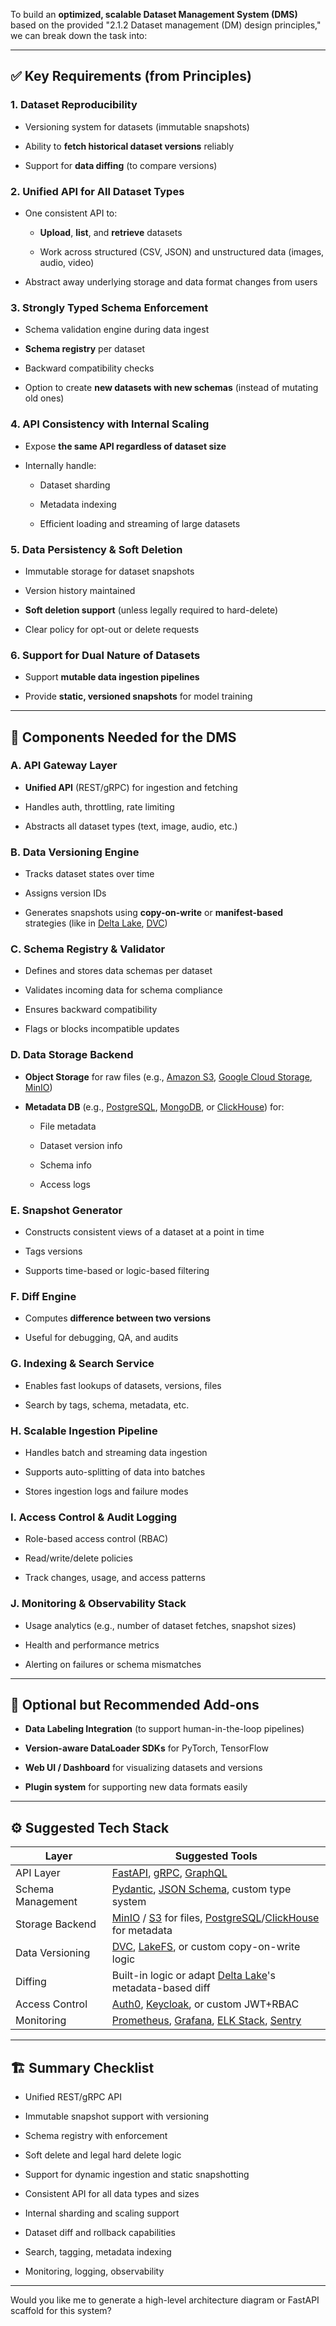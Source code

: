 To build an **optimized, scalable Dataset Management System (DMS)** based on the provided "2.1.2 Dataset management (DM) design principles," we can break down the task into:

---

## ✅ **Key Requirements (from Principles)**

### **1. Dataset Reproducibility**

- Versioning system for datasets (immutable snapshots)
    
- Ability to **fetch historical dataset versions** reliably
    
- Support for **data diffing** (to compare versions)
    

### **2. Unified API for All Dataset Types**

- One consistent API to:
    
    - **Upload**, **list**, and **retrieve** datasets
        
    - Work across structured (CSV, JSON) and unstructured data (images, audio, video)
        
- Abstract away underlying storage and data format changes from users
    

### **3. Strongly Typed Schema Enforcement**

- Schema validation engine during data ingest
    
- **Schema registry** per dataset
    
- Backward compatibility checks
    
- Option to create **new datasets with new schemas** (instead of mutating old ones)
    

### **4. API Consistency with Internal Scaling**

- Expose **the same API regardless of dataset size**
    
- Internally handle:
    
    - Dataset sharding
        
    - Metadata indexing
        
    - Efficient loading and streaming of large datasets
        

### **5. Data Persistency & Soft Deletion**

- Immutable storage for dataset snapshots
    
- Version history maintained
    
- **Soft deletion support** (unless legally required to hard-delete)
    
- Clear policy for opt-out or delete requests
    

### **6. Support for Dual Nature of Datasets**

- Support **mutable data ingestion pipelines**
    
- Provide **static, versioned snapshots** for model training
    

---

## 🧩 **Components Needed for the DMS**

### **A. API Gateway Layer**

- **Unified API** (REST/gRPC) for ingestion and fetching
    
- Handles auth, throttling, rate limiting
    
- Abstracts all dataset types (text, image, audio, etc.)
    

### **B. Data Versioning Engine**

- Tracks dataset states over time
    
- Assigns version IDs
    
- Generates snapshots using **copy-on-write** or **manifest-based** strategies (like in [Delta Lake](https://chatgpt.com/c/w), [DVC](https://chatgpt.com/c/w))
    

### **C. Schema Registry & Validator**

- Defines and stores data schemas per dataset
    
- Validates incoming data for schema compliance
    
- Ensures backward compatibility
    
- Flags or blocks incompatible updates
    

### **D. Data Storage Backend**

- **Object Storage** for raw files (e.g., [Amazon S3](https://chatgpt.com/c/w), [Google Cloud Storage](https://chatgpt.com/c/w), [MinIO](https://chatgpt.com/c/w))
    
- **Metadata DB** (e.g., [PostgreSQL](https://chatgpt.com/c/w), [MongoDB](https://chatgpt.com/c/w), or [ClickHouse](https://chatgpt.com/c/w)) for:
    
    - File metadata
        
    - Dataset version info
        
    - Schema info
        
    - Access logs
        

### **E. Snapshot Generator**

- Constructs consistent views of a dataset at a point in time
    
- Tags versions
    
- Supports time-based or logic-based filtering
    

### **F. Diff Engine**

- Computes **difference between two versions**
    
- Useful for debugging, QA, and audits
    

### **G. Indexing & Search Service**

- Enables fast lookups of datasets, versions, files
    
- Search by tags, schema, metadata, etc.
    

### **H. Scalable Ingestion Pipeline**

- Handles batch and streaming data ingestion
    
- Supports auto-splitting of data into batches
    
- Stores ingestion logs and failure modes
    

### **I. Access Control & Audit Logging**

- Role-based access control (RBAC)
    
- Read/write/delete policies
    
- Track changes, usage, and access patterns
    

### **J. Monitoring & Observability Stack**

- Usage analytics (e.g., number of dataset fetches, snapshot sizes)
    
- Health and performance metrics
    
- Alerting on failures or schema mismatches
    

---

## 🧱 **Optional but Recommended Add-ons**

- **Data Labeling Integration** (to support human-in-the-loop pipelines)
    
- **Version-aware DataLoader SDKs** for PyTorch, TensorFlow
    
- **Web UI / Dashboard** for visualizing datasets and versions
    
- **Plugin system** for supporting new data formats easily
    

---

## ⚙️ Suggested Tech Stack

|**Layer**|**Suggested Tools**|
|---|---|
|API Layer|[FastAPI](https://chatgpt.com/c/w), [gRPC](https://chatgpt.com/c/w), [GraphQL](https://chatgpt.com/c/w)|
|Schema Management|[Pydantic](https://chatgpt.com/c/w), [JSON Schema](https://chatgpt.com/c/w), custom type system|
|Storage Backend|[MinIO](https://chatgpt.com/c/w) / [S3](https://chatgpt.com/c/w) for files, [PostgreSQL](https://chatgpt.com/c/w)/[ClickHouse](https://chatgpt.com/c/w) for metadata|
|Data Versioning|[DVC](https://chatgpt.com/c/w), [LakeFS](https://chatgpt.com/c/w), or custom copy-on-write logic|
|Diffing|Built-in logic or adapt [Delta Lake](https://chatgpt.com/c/w)'s metadata-based diff|
|Access Control|[Auth0](https://chatgpt.com/c/w), [Keycloak](https://chatgpt.com/c/w), or custom JWT+RBAC|
|Monitoring|[Prometheus](https://chatgpt.com/c/w), [Grafana](https://chatgpt.com/c/w), [ELK Stack](https://chatgpt.com/c/w), [Sentry](https://chatgpt.com/c/w)|

---

## 🏗️ Summary Checklist

-  Unified REST/gRPC API
    
-  Immutable snapshot support with versioning
    
-  Schema registry with enforcement
    
-  Soft delete and legal hard delete logic
    
-  Support for dynamic ingestion and static snapshotting
    
-  Consistent API for all data types and sizes
    
-  Internal sharding and scaling support
    
-  Dataset diff and rollback capabilities
    
-  Search, tagging, metadata indexing
    
-  Monitoring, logging, observability
    

---

Would you like me to generate a high-level architecture diagram or FastAPI scaffold for this system?





